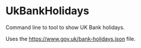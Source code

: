 # UkBankHolidays

Command line to tool to show UK Bank holidays.

Uses the https://www.gov.uk/bank-holidays.json file.
